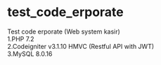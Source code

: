 # test_code_erporate
Test code erporate (Web system kasir) <br>
1.PHP 7.2 <br>
2.Codeigniter v3.1.10 HMVC (Restful API with JWT) <br>
3.MySQL 8.0.16 <br>
